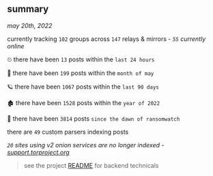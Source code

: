 
## summary
_may 20th, 2022_

currently tracking `102` groups across `147` relays & mirrors - _`55` currently online_

⏲ there have been `13` posts within the `last 24 hours`

🦈 there have been `199` posts within the `month of may`

🪐 there have been `1067` posts within the `last 90 days`

🏚 there have been `1528` posts within the `year of 2022`

🦕 there have been `3814` posts `since the dawn of ransomwatch`

there are `49` custom parsers indexing posts

_`20` sites using v2 onion services are no longer indexed - [support.torproject.org](https://support.torproject.org/onionservices/v2-deprecation/)_

> see the project [README](https://github.com/joshhighet/ransomwatch#ransomwatch--) for backend technicals
